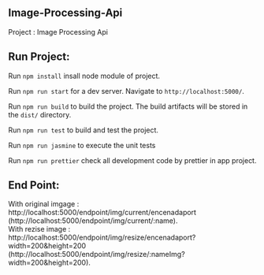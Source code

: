 ## Image-Processing-Api

Project : Image Processing Api

## Run Project: 

Run `npm install` insall node module of project.

Run `npm run start` for a dev server. Navigate to `http://localhost:5000/`.

Run `npm run build` to build the project. The build artifacts will be stored in the `dist/` directory.

Run `npm run test` to build and test the project. 

Run `npm run jasmine` to execute the unit tests

Run `npm run prettier` check all development code by prettier in app project. 

## End Point: 

With original imgage : http://localhost:5000/endpoint/img/current/encenadaport (http://localhost:5000/endpoint/img/current/:name).
<br>
With rezise image : http://localhost:5000/endpoint/img/resize/encenadaport?width=200&height=200 (http://localhost:5000/endpoint/img/resize/:nameImg?width=200&height=200).


